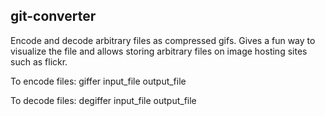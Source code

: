 git-converter
---------------

Encode and decode arbitrary files as compressed gifs. 
Gives a fun way to visualize the file and allows storing arbitrary files on image hosting sites such as flickr.

To encode files:
	giffer input_file output_file

To decode files:
	degiffer input_file output_file

